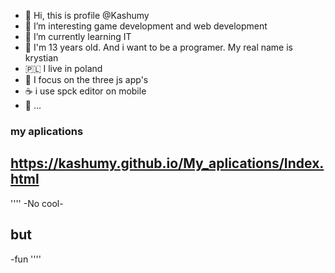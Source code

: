 - 👋 Hi, this is profile @Kashumy
- 👀 I’m interesting game development and web development 
- 🌱 I’m currently learning IT
- 👤 I'm 13 years old. And i want to be a programer. My real name is krystian
- 🇵🇱 I live in poland
- 💾 I focus on the three js app's
- ☕ i use spck editor on mobile
- 💬 ... 

### my aplications
## https://kashumy.github.io/My_aplications/Index.html

''''
-No cool-
## but
-fun
''''
